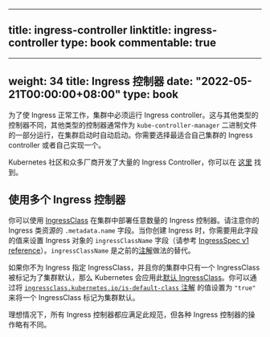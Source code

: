 
---
title: ingress-controller
linktitle: ingress-controller
type: book
commentable: true
---

---
weight: 34
title: Ingress 控制器
date: "2022-05-21T00:00:00+08:00"
type: book
---

为了使 Ingress 正常工作，集群中必须运行 Ingress controller。这与其他类型的控制器不同，其他类型的控制器通常作为 `kube-controller-manager` 二进制文件的一部分运行，在集群启动时自动启动。你需要选择最适合自己集群的 Ingress controller 或者自己实现一个。

Kubernetes 社区和众多厂商开发了大量的 Ingress Controller，你可以在 [这里](https://kubernetes.io/docs/concepts/services-networking/ingress-controllers/) 找到。

## 使用多个 Ingress 控制器

你可以使用 [IngressClass](https://kubernetes.io/docs/concepts/services-networking/ingress/#ingress-class) 在集群中部署任意数量的 Ingress 控制器。请注意你的 Ingress 类资源的 `.metadata.name` 字段。当你创建 Ingress 时，你需要用此字段的值来设置 Ingress 对象的 `ingressClassName` 字段（请参考 [IngressSpec v1 reference](https://kubernetes.io/docs/reference/kubernetes-api/service-resources/ingress-v1/#IngressSpec)）。`ingressClassName` 是之前的[注解](https://kubernetes.io/docs/concepts/services-networking/ingress/#deprecated-annotation)做法的替代。

如果你不为 Ingress 指定 IngressClass，并且你的集群中只有一个 IngressClass 被标记为了集群默认，那么 Kubernetes 会应用此[默认 IngressClass](https://kubernetes.io/docs/concepts/services-networking/ingress/#default-ingress-class)。你可以通过将 [`ingressclass.kubernetes.io/is-default-class` 注解](https://kubernetes.io/docs/reference/labels-annotations-taints/#ingressclass-kubernetes-io-is-default-class) 的值设置为 `"true"` 来将一个 IngressClass 标记为集群默认。

理想情况下，所有 Ingress 控制器都应满足此规范，但各种 Ingress 控制器的操作略有不同。

    